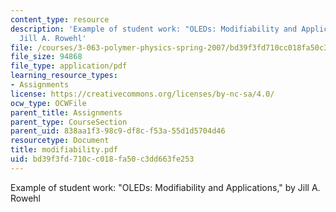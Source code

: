 ```yaml
---
content_type: resource
description: 'Example of student work: "OLEDs: Modifiability and Applications," by
  Jill A. Rowehl'
file: /courses/3-063-polymer-physics-spring-2007/bd39f3fd710cc018fa50c3dd663fe253_modifiability.pdf
file_size: 94868
file_type: application/pdf
learning_resource_types:
- Assignments
license: https://creativecommons.org/licenses/by-nc-sa/4.0/
ocw_type: OCWFile
parent_title: Assignments
parent_type: CourseSection
parent_uid: 838aa1f3-98c9-df8c-f53a-55d1d5704d46
resourcetype: Document
title: modifiability.pdf
uid: bd39f3fd-710c-c018-fa50-c3dd663fe253
---
```

Example of student work: "OLEDs: Modifiability and Applications," by Jill A. Rowehl